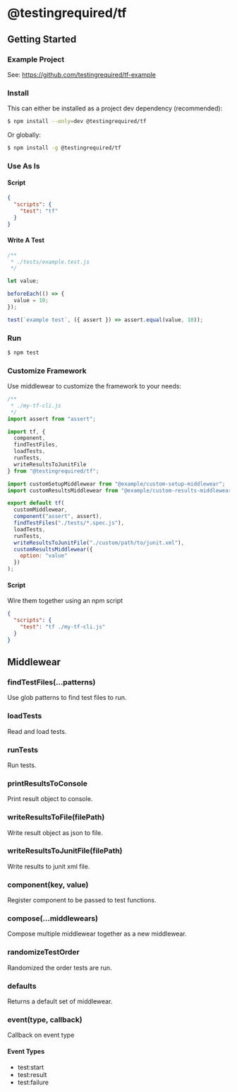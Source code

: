 # @testingrequired/tf

## Getting Started

### Example Project

See: https://github.com/testingrequired/tf-example

### Install

This can either be installed as a project dev dependency (recommended):

```bash
$ npm install --only=dev @testingrequired/tf
```

Or globally:

```bash
$ npm install -g @testingrequired/tf
```

### Use As Is

#### Script

```json
{
  "scripts": {
    "test": "tf"
  }
}
```

#### Write A Test

```javascript
/**
 * ./tests/example.test.js
 */

let value;

beforeEach(() => {
  value = 10;
});

test(`example test`, ({ assert }) => assert.equal(value, 10));
```

### Run

```bash
$ npm test
```

### Customize Framework

Use middlewear to customize the framework to your needs:

```javascript
/**
 * ./my-tf-cli.js
 */
import assert from "assert";

import tf, {
  component,
  findTestFiles,
  loadTests,
  runTests,
  writeResultsToJunitFile
} from "@testingrequired/tf";

import customSetupMiddlewear from "@example/custom-setup-middlewear";
import customResultsMiddlewear from "@example/custom-results-middlewear";

export default tf(
  customMiddlewear,
  component("assert", assert),
  findTestFiles("./tests/*.spec.js"),
  loadTests,
  runTests,
  writeResultsToJunitFile("./custom/path/to/junit.xml"),
  customResultsMiddlewear({
    option: "value"
  })
);
```

#### Script

Wire them together using an npm script

```json
{
  "scripts": {
    "test": "tf ./my-tf-cli.js"
  }
}
```

## Middlewear

### findTestFiles(...patterns)

Use glob patterns to find test files to run.

### loadTests

Read and load tests.

### runTests

Run tests.

### printResultsToConsole

Print result object to console.

### writeResultsToFile(filePath)

Write result object as json to file.

### writeResultsToJunitFile(filePath)

Write results to junit xml file.

### component(key, value)

Register component to be passed to test functions.

### compose(...middlewears)

Compose multiple middlewear together as a new middlewear.

### randomizeTestOrder

Randomized the order tests are run.

### defaults

Returns a default set of middlewear.

### event(type, callback)

Callback on event type

#### Event Types

- test:start
- test:result
- test:failure
